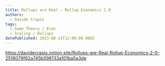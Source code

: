 ```yaml
---
title: Rollups are Real — Rollup Economics 2.0
authors:
  - Davide Crapis
tags:
  - Game Theory / Econ
  - Scaling / Rollups
datePublished: 2023-08-13T12:00:00.000Z
---
```


<https://davidecrapis.notion.site/Rollups-are-Real-Rollup-Economics-2-0-2516079f62a745b598133a101ba5a3de>
